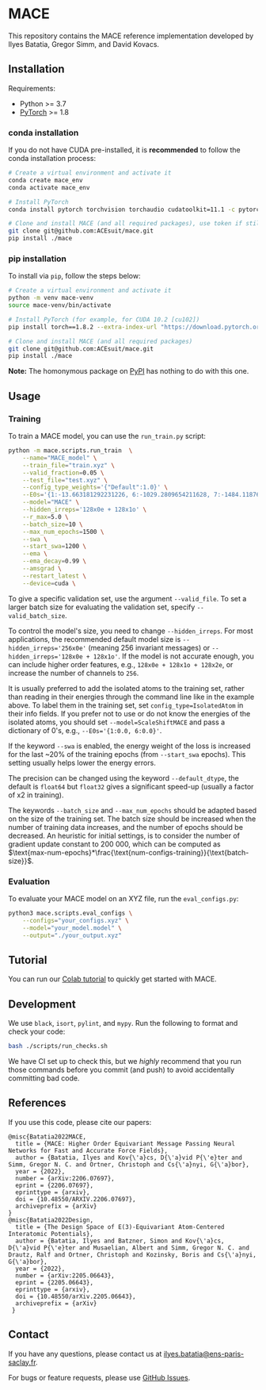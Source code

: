 # MACE

This repository contains the MACE reference implementation developed by
Ilyes Batatia, Gregor Simm, and David Kovacs.

## Installation

Requirements:
* Python >= 3.7
* [PyTorch](https://pytorch.org/) >= 1.8

### conda installation

If you do not have CUDA pre-installed, it is **recommended** to follow the conda installation process:
```sh
# Create a virtual environment and activate it
conda create mace_env
conda activate mace_env

# Install PyTorch
conda install pytorch torchvision torchaudio cudatoolkit=11.1 -c pytorch-lts -c conda-forge

# Clone and install MACE (and all required packages), use token if still private repo
git clone git@github.com:ACEsuit/mace.git 
pip install ./mace
```

### pip installation

To install via `pip`, follow the steps below:
```sh
# Create a virtual environment and activate it
python -m venv mace-venv
source mace-venv/bin/activate

# Install PyTorch (for example, for CUDA 10.2 [cu102])
pip install torch==1.8.2 --extra-index-url "https://download.pytorch.org/whl/lts/1.8/cu102"

# Clone and install MACE (and all required packages)
git clone git@github.com:ACEsuit/mace.git
pip install ./mace
```

**Note:** The homonymous package on [PyPI](https://pypi.org/project/MACE/) has nothing to do with this one.

## Usage

### Training 

To train a MACE model, you can use the `run_train.py` script:

```sh
python -m mace.scripts.run_train  \
    --name="MACE_model" \
    --train_file="train.xyz" \
    --valid_fraction=0.05 \
    --test_file="test.xyz" \
    --config_type_weights='{"Default":1.0}' \
    --E0s='{1:-13.663181292231226, 6:-1029.2809654211628, 7:-1484.1187695035828, 8:-2042.0330099956639}' \
    --model="MACE" \
    --hidden_irreps='128x0e + 128x1o' \
    --r_max=5.0 \
    --batch_size=10 \
    --max_num_epochs=1500 \
    --swa \
    --start_swa=1200 \
    --ema \
    --ema_decay=0.99 \
    --amsgrad \
    --restart_latest \
    --device=cuda \
```

To give a specific validation set, use the argument `--valid_file`. To set a larger batch size for evaluating the validation set, specify `--valid_batch_size`. 

To control the model's size, you need to change `--hidden_irreps`. For most applications, the recommended default model size is `--hidden_irreps='256x0e'` (meaning 256 invariant messages) or `--hidden_irreps='128x0e + 128x1o'`. If the model is not accurate enough, you can include higher order features, e.g., `128x0e + 128x1o + 128x2e`, or increase the number of channels to `256`. 

It is usually preferred to add the isolated atoms to the training set, rather than reading in their energies through the command line like in the example above. To label them in the training set, set `config_type=IsolatedAtom` in their info fields. If you prefer not to use or do not know the energies of the isolated atoms, you should set `--model=ScaleShiftMACE` and pass a dictionary of 0's, e.g., `--E0s='{1:0.0, 6:0.0}'`. 

If the keyword `--swa` is enabled, the energy weight of the loss is increased for the last ~20% of the training epochs (from `--start_swa` epochs). This setting usually helps lower the energy errors. 

The precision can be changed using the keyword ``--default_dtype``, the default is `float64` but `float32` gives a significant speed-up (usually a factor of x2 in training).

The keywords ``--batch_size`` and ``--max_num_epochs`` should be adapted based on the size of the training set. The batch size should be increased when the number of training data increases, and the number of epochs should be decreased. An heuristic for initial settings, is to consider the number of gradient update constant to 200 000, which can be computed as $\text{max-num-epochs}*\frac{\text{num-configs-training}}{\text{batch-size}}$.

### Evaluation

To evaluate your MACE model on an XYZ file, run the `eval_configs.py`:

```sh
python3 mace.scripts.eval_configs \
    --configs="your_configs.xyz" \
    --model="your_model.model" \
    --output="./your_output.xyz"
```

## Tutorial

You can run our [Colab tutorial](https://colab.research.google.com/drive/1D6EtMUjQPey_GkuxUAbPgld6_9ibIa-V?authuser=1#scrollTo=Z10787RE1N8T) to quickly get started with MACE.

## Development

We use `black`, `isort`, `pylint`, and `mypy`.
Run the following to format and check your code:
```sh
bash ./scripts/run_checks.sh
```

We have CI set up to check this, but we _highly_ recommend that you run those commands
before you commit (and push) to avoid accidentally committing bad code.

## References

If you use this code, please cite our papers:
```text
@misc{Batatia2022MACE,
  title = {MACE: Higher Order Equivariant Message Passing Neural Networks for Fast and Accurate Force Fields},
  author = {Batatia, Ilyes and Kov{\'a}cs, D{\'a}vid P{\'e}ter and Simm, Gregor N. C. and Ortner, Christoph and Cs{\'a}nyi, G{\'a}bor},
  year = {2022},
  number = {arXiv:2206.07697},
  eprint = {2206.07697},
  eprinttype = {arxiv},
  doi = {10.48550/ARXIV.2206.07697},
  archiveprefix = {arXiv}
}
@misc{Batatia2022Design,
  title = {The Design Space of E(3)-Equivariant Atom-Centered Interatomic Potentials},
  author = {Batatia, Ilyes and Batzner, Simon and Kov{\'a}cs, D{\'a}vid P{\'e}ter and Musaelian, Albert and Simm, Gregor N. C. and Drautz, Ralf and Ortner, Christoph and Kozinsky, Boris and Cs{\'a}nyi, G{\'a}bor},
  year = {2022},
  number = {arXiv:2205.06643},
  eprint = {2205.06643},
  eprinttype = {arxiv},
  doi = {10.48550/arXiv.2205.06643},
  archiveprefix = {arXiv}
 }
```

## Contact

If you have any questions, please contact us at ilyes.batatia@ens-paris-saclay.fr.

For bugs or feature requests, please use [GitHub Issues](https://github.com/ACEsuit/mace/issues).
